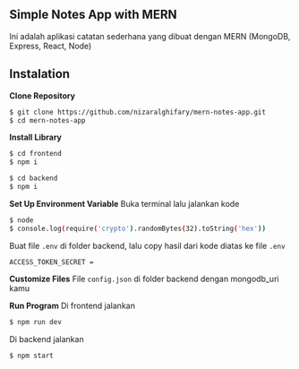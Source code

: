 ## Simple Notes App with MERN
Ini adalah aplikasi catatan sederhana yang dibuat dengan MERN (MongoDB, Express, React, Node)

## Instalation

**Clone Repository**
```bash
$ git clone https://github.com/nizaralghifary/mern-notes-app.git
$ cd mern-notes-app
```

**Install Library**
```bash
$ cd frontend
$ npm i
```
```bash
$ cd backend
$ npm i
```

**Set Up Environment Variable**
Buka terminal lalu jalankan kode
```bash
$ node
$ console.log(require('crypto').randomBytes(32).toString('hex'))
```

Buat file `.env` di folder backend, lalu copy hasil dari kode diatas ke file `.env`
```env
ACCESS_TOKEN_SECRET =
```

**Customize Files**
File `config.json` di folder backend dengan mongodb_uri kamu

**Run Program**
Di frontend jalankan
```bash
$ npm run dev
```
Di backend jalankan
```bash
$ npm start
```
